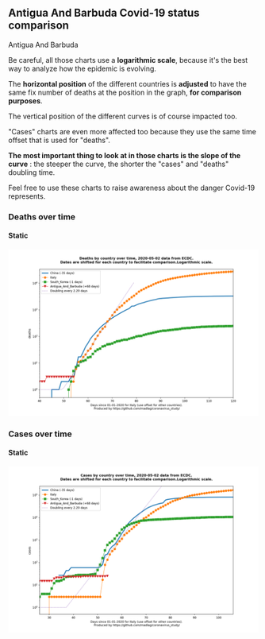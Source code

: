 ## Antigua And Barbuda Covid-19 status comparison 

Antigua And Barbuda



Be careful, all those charts use a **logarithmic scale**, because it's the best way to analyze how the epidemic is evolving.
 
The **horizontal position** of the different countries is **adjusted** to have the same fix number of deaths at the position in the graph, **for comparison purposes**.

The vertical position of the different curves is of course impacted too.

"Cases" charts are even more affected too because they use the same time offset that is used for "deaths".

**The most important thing to look at in those charts is the slope of the curve** : the steeper the curve, the shorter the "cases" and "deaths" doubling time.

Feel free to use these charts to raise awareness about the danger Covid-19 represents. 


 
### Deaths over time
 
#### Static
![Antigua And Barbuda covid-19 deaths static chart](https://raw.githubusercontent.com/madlag/coronavirus_study/master/notebooks/graphs/2020-05-02/countries/Antigua_And_Barbuda/2020-05-02_Antigua_And_Barbuda_deaths.png "Antigua And Barbuda covid-19 deaths static chart")   

 
### Cases over time
 
#### Static
![Antigua And Barbuda covid-19 cases static chart](https://raw.githubusercontent.com/madlag/coronavirus_study/master/notebooks/graphs/2020-05-02/countries/Antigua_And_Barbuda/2020-05-02_Antigua_And_Barbuda_cases.png "Antigua And Barbuda covid-19 cases static chart")   

